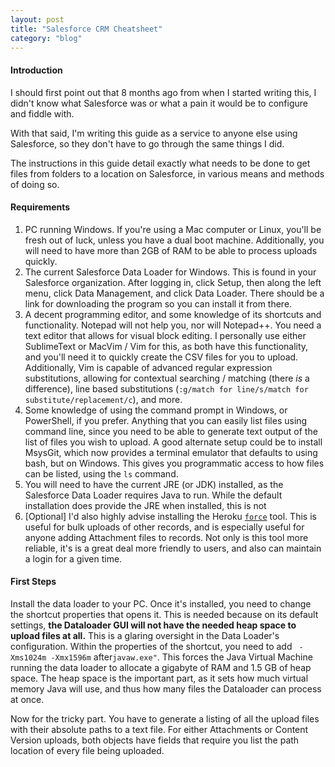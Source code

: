 ```yaml
---
layout: post
title: "Salesforce CRM Cheatsheet"
category: "blog"
---
```


#### Introduction
I should first point out that 8 months ago from when I started writing this, I didn't know what Salesforce was or what a pain it would be to configure and fiddle with.

With that said, I'm writing this guide as a service to anyone else using Salesforce, so they don't have to go through the same things I did.

The instructions in this guide detail exactly what needs to be done to get files from folders to a location on Salesforce, in various means and methods of doing so.

#### Requirements
 1. PC running Windows. If you're using a Mac computer or Linux, you'll be fresh out of luck, unless you have a dual boot machine. Additionally, you will need to have more than 2GB of RAM to be able to process uploads quickly.
 2. The current Salesforce Data Loader for Windows. This is found in your Salesforce organization. After logging in, click Setup, then along the left menu, click Data Management, and click Data Loader. There should be a link for downloading the program so you can install it from there.
  3. A decent programming editor, and some knowledge of its shortcuts and functionality. Notepad will not help you, nor will Notepad++. You need a text editor that allows for visual block editing. I personally use either SublimeText or MacVim / Vim for this, as both have this functionality, and you'll need it to quickly create the CSV files for you to upload. Additionally, Vim is capable of advanced regular expression substitutions, allowing for contextual searching / matching (there *is* a difference), line based substitutions (`:g/match for line/s/match for substitute/replacement/c`), and more.
   4. Some knowledge of using the command prompt in Windows, or PowerShell, if you prefer. Anything that you can easily list files using command line, since you need to be able to generate text output of the list of files you wish to upload. A good alternate setup could be to install MsysGit, which now provides a terminal emulator that defaults to using bash, but on Windows. This gives you programmatic access to how files can be listed, using the `ls` command. 
   5. You will need to have the current JRE (or JDK) installed, as the Salesforce Data Loader requires Java to run. While the default installation does provide the JRE when installed, this is not 
   6. [Optional] I'd also highly advise installing the Heroku [`force`](http://github.com/heroku/force) tool. This is useful for bulk uploads of other records, and is especially useful for anyone adding Attachment files to records. Not only is this tool more reliable, it's is a great deal more friendly to users, and also can maintain a login for a given time.

#### First Steps
Install the data loader to your PC. Once it's installed, you need to change the shortcut properties that opens it. This is needed because on its default settings, **the Dataloader GUI will not have the needed heap space to upload files at all.** This is a glaring oversight in the Data Loader's configuration. Within the properties of the shortcut, you need to add ` -Xms1024m -Xmx1596m`  after`javaw.exe"`. This forces the Java Virtual Machine running the data loader to allocate a gigabyte of RAM and 1.5 GB of heap space. The heap space is the important part, as it sets how much virtual memory Java will use, and thus how many files the Dataloader can process at once.

Now for the tricky part. You have to generate a listing of all the upload files with their absolute paths to a text file. For either Attachments or Content Version uploads, both objects have fields that require you list the path location of every file being uploaded.